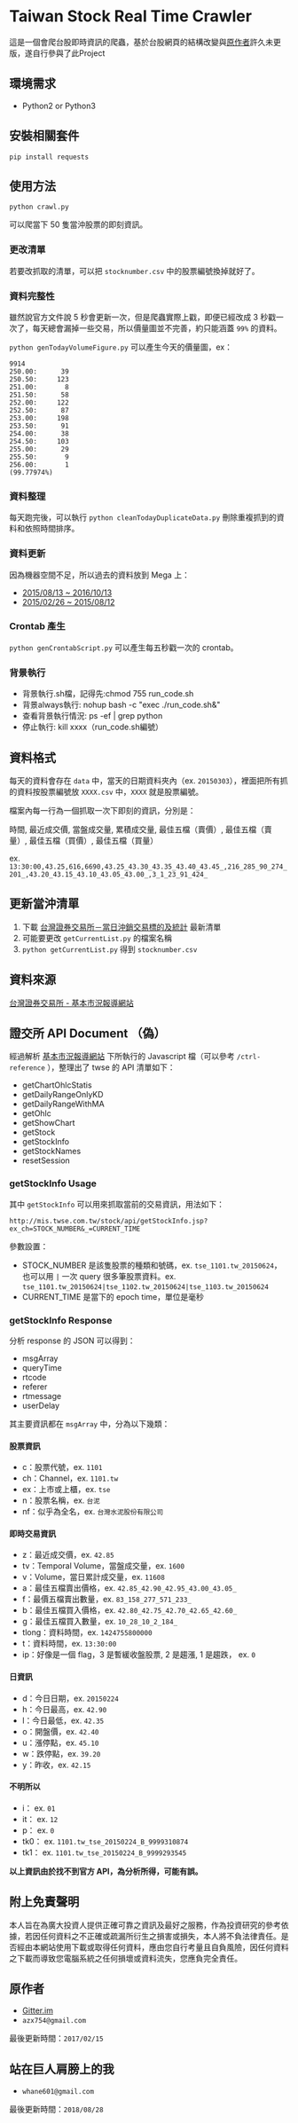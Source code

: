 # Taiwan Stock Real Time Crawler

這是一個會爬台股即時資訊的爬蟲，基於台股網頁的結構改變與[原作者](https://github.com/Asoul)許久未更版，遂自行參與了此Project

## 環境需求

- Python2 or Python3

## 安裝相關套件

```
pip install requests
```

## 使用方法

`python crawl.py`

可以爬當下 50 隻當沖股票的即刻資訊。

### 更改清單

若要改抓取的清單，可以把 `stocknumber.csv` 中的股票編號換掉就好了。

### 資料完整性

雖然說官方文件說 5 秒會更新一次，但是爬蟲實際上戳，即便已經改成 3 秒戳一次了，每天總會漏掉一些交易，所以價量圖並不完善，約只能涵蓋 `99%` 的資料。

`python genTodayVolumeFigure.py` 可以產生今天的價量圖，ex：

```
9914
250.00:      39
250.50:     123
251.00:       8
251.50:      58
252.00:     122
252.50:      87
253.00:     198
253.50:      91
254.00:      38
254.50:     103
255.00:      29
255.50:       9
256.00:       1
(99.77974%)
```

### 資料整理

每天跑完後，可以執行 `python cleanTodayDuplicateData.py` 刪除重複抓到的資料和依照時間排序。

### 資料更新

因為機器空間不足，所以過去的資料放到 Mega 上：

- [2015/08/13 ~ 2016/10/13](https://mega.nz/#!rc9m3CjR!echcpcdjV4Ayq5QZIvcFRJzt46CH-IXDGc2bl3tgX50)
- [2015/02/26 ~ 2015/08/12](https://mega.nz/#!HZs2HQhS!rbHJDdhr87911DnwIjvUIEZu1W2MOqOm4ihiUnmEM4o)

### Crontab 產生

`python genCrontabScript.py` 可以產生每五秒戳一次的 crontab。

### 背景執行

- 背景執行.sh檔，記得先:chmod 755 run_code.sh
- 背景always執行: nohup bash -c "exec  ./run_code.sh&"
- 查看背景執行情況: ps -ef | grep python
- 停止執行: kill xxxx（run_code.sh編號）


## 資料格式

每天的資料會存在 `data` 中，當天的日期資料夾內（ex. `20150303`），裡面把所有抓的資料按股票編號放 `XXXX.csv` 中，`XXXX` 就是股票編號。

檔案內每一行為一個抓取一次下即刻的資訊，分別是：

時間, 最近成交價, 當盤成交量, 累積成交量, 最佳五檔（賣價）, 最佳五檔（賣量）, 最佳五檔（買價）, 最佳五檔（買量）

ex. `13:30:00,43.25,616,6690,43.25_43.30_43.35_43.40_43.45_,216_285_90_274_201_,43.20_43.15_43.10_43.05_43.00_,3_1_23_91_424_`

## 更新當沖清單

1. 下載 [台灣證券交易所－當日沖銷交易標的及統計](http://www.twse.com.tw/ch/trading/exchange/TWTB4U/TWTB4U.php) 最新清單
2. 可能要更改 `getCurrentList.py` 的檔案名稱
3. `python getCurrentList.py` 得到 `stocknumber.csv`

## 資料來源

[台灣證券交易所 - 基本市況報導網站](http://mis.twse.com.tw/stock/fibest.jsp)

## 證交所 API Document （偽）

經過解析 [基本市況報導網站](http://mis.twse.com.tw/stock/fibest.jsp) 下所執行的 Javascript 檔（可以參考 `/ctrl-reference` ），整理出了 twse 的 API 清單如下：

- getChartOhlcStatis
- getDailyRangeOnlyKD
- getDailyRangeWithMA
- getOhlc
- getShowChart
- getStock
- getStockInfo
- getStockNames
- resetSession

### getStockInfo Usage

其中 `getStockInfo` 可以用來抓取當前的交易資訊，用法如下：

```
http://mis.twse.com.tw/stock/api/getStockInfo.jsp?ex_ch=STOCK_NUMBER&_=CURRENT_TIME
```

參數設置：

- STOCK_NUMBER 是該隻股票的種類和號碼，ex. `tse_1101.tw_20150624`，也可以用 `|` 一次 query 很多筆股票資料。ex. `tse_1101.tw_20150624|tse_1102.tw_20150624|tse_1103.tw_20150624`
- CURRENT_TIME 是當下的 epoch time，單位是毫秒

### getStockInfo Response

分析 response 的 JSON 可以得到：

- msgArray
- queryTime
- rtcode
- referer
- rtmessage
- userDelay

其主要資訊都在 `msgArray` 中，分為以下幾類：

#### 股票資訊

- c：股票代號，ex. `1101`
- ch：Channel，ex. `1101.tw`
- ex：上市或上櫃，ex. `tse`
- n：股票名稱，ex. `台泥`
- nf：似乎為全名，ex. `台灣水泥股份有限公司`

#### 即時交易資訊

- z：最近成交價，ex. `42.85`
- tv：Temporal Volume，當盤成交量，ex. `1600`
- v：Volume，當日累計成交量，ex. `11608`
- a：最佳五檔賣出價格，ex. `42.85_42.90_42.95_43.00_43.05_`
- f：最價五檔賣出數量，ex. `83_158_277_571_233_`
- b：最佳五檔買入價格，ex. `42.80_42.75_42.70_42.65_42.60_`
- g：最佳五檔買入數量，ex. `10_28_10_2_184_`
- tlong：資料時間，ex. `1424755800000`
- t：資料時間，ex. `13:30:00`
- ip：好像是一個 flag，3 是暫緩收盤股票, 2 是趨漲, 1 是趨跌， ex. `0`

#### 日資訊

- d：今日日期，ex. `20150224`
- h：今日最高，ex. `42.90`
- l：今日最低，ex. `42.35`
- o：開盤價，ex. `42.40`
- u：漲停點，ex. `45.10`
- w：跌停點，ex. `39.20`
- y：昨收，ex. `42.15`

#### 不明所以
- i： ex. `01`
- it： ex. `12`
- p： ex. `0`
- tk0： ex. `1101.tw_tse_20150224_B_9999310874`
- tk1： ex. `1101.tw_tse_20150224_B_9999293545`

<b>以上資訊由於找不到官方 API，為分析所得，可能有誤。</b>

## 附上免責聲明

本人旨在為廣大投資人提供正確可靠之資訊及最好之服務，作為投資研究的參考依據，若因任何資料之不正確或疏漏所衍生之損害或損失，本人將不負法律責任。是否經由本網站使用下載或取得任何資料，應由您自行考量且自負風險，因任何資料之下載而導致您電腦系統之任何損壞或資料流失，您應負完全責任。

## 原作者

- [Gitter.im](https://gitter.im/taiwan-stock/Lobby)
- `azx754@gmail.com`

最後更新時間：`2017/02/15`

## 站在巨人肩膀上的我
- `whane601@gmail.com`

最後更新時間：`2018/08/28`
